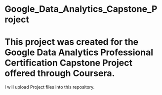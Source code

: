 # Google_Data_Analytics_Capstone_Project

# This project was created for the Google Data Analytics Professional Certification Capstone Project offered through Coursera.

I will upload Project files into this repository.
